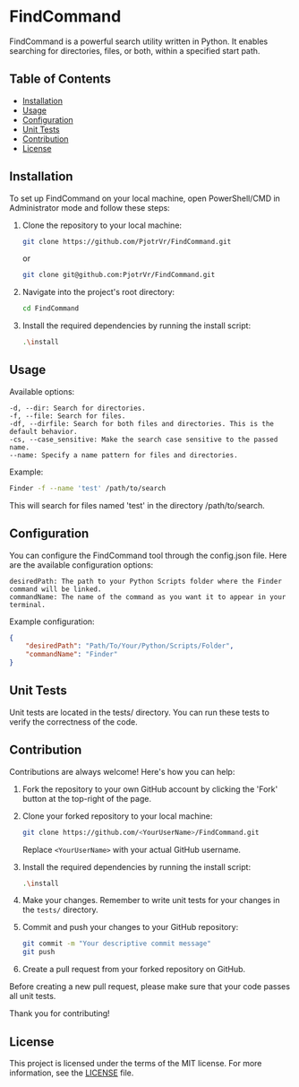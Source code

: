 # FindCommand

FindCommand is a powerful search utility written in Python. It enables searching for directories, files, or both, within a specified start path.

## Table of Contents
- [Installation](#installation)
- [Usage](#usage)
- [Configuration](#configuration)
- [Unit Tests](#unit-tests)
- [Contribution](#contribution)
- [License](#license)

## Installation

To set up FindCommand on your local machine, open PowerShell/CMD in Administrator mode and follow these steps:

1. Clone the repository to your local machine:

    ```bash
    git clone https://github.com/PjotrVr/FindCommand.git
    ```
    or 
    
    ```bash
    git clone git@github.com:PjotrVr/FindCommand.git
    ```

2. Navigate into the project's root directory:

    ```bash
    cd FindCommand
    ```

3. Install the required dependencies by running the install script:

    ```bash
    .\install
    ```

## Usage

Available options:

    -d, --dir: Search for directories.
    -f, --file: Search for files.
    -df, --dirfile: Search for both files and directories. This is the default behavior.
    -cs, --case_sensitive: Make the search case sensitive to the passed name.
    --name: Specify a name pattern for files and directories.

Example:

```bash
Finder -f --name 'test' /path/to/search
```

This will search for files named 'test' in the directory /path/to/search.

## Configuration

You can configure the FindCommand tool through the config.json file. Here are the available configuration options:

    desiredPath: The path to your Python Scripts folder where the Finder command will be linked.
    commandName: The name of the command as you want it to appear in your terminal.

Example configuration:
```json
{
    "desiredPath": "Path/To/Your/Python/Scripts/Folder",
    "commandName": "Finder"
}
```

## Unit Tests

Unit tests are located in the tests/ directory. You can run these tests to verify the correctness of the code.


## Contribution

Contributions are always welcome! Here's how you can help:

1. Fork the repository to your own GitHub account by clicking the 'Fork' button at the top-right of the page.

2. Clone your forked repository to your local machine:

    ```bash
    git clone https://github.com/<YourUserName>/FindCommand.git
    ```

   Replace `<YourUserName>` with your actual GitHub username.

3. Install the required dependencies by running the install script:

    ```bash
    .\install
    ```

4. Make your changes. Remember to write unit tests for your changes in the `tests/` directory.

5. Commit and push your changes to your GitHub repository:

    ```bash
    git commit -m "Your descriptive commit message"
    git push
    ```

6. Create a pull request from your forked repository on GitHub.

Before creating a new pull request, please make sure that your code passes all unit tests.

Thank you for contributing!

## License

This project is licensed under the terms of the MIT license. For more information, see the [LICENSE](LICENSE.md) file.